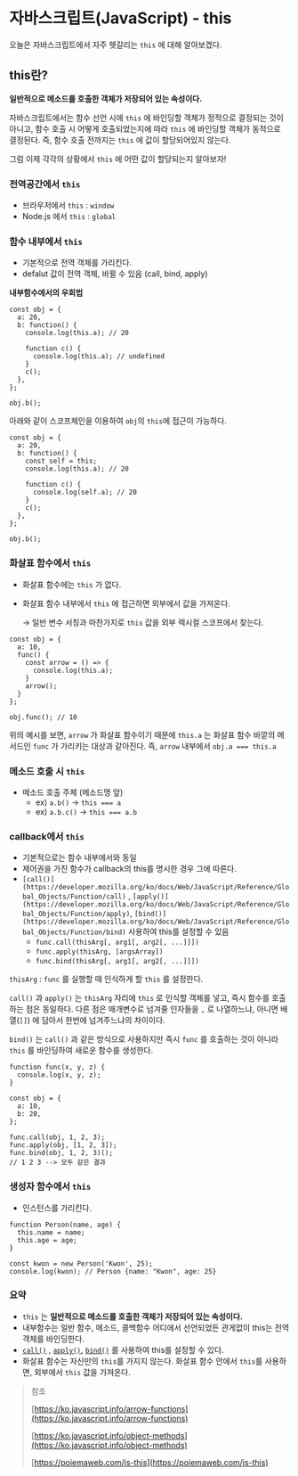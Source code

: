 # 자바스크립트(JavaScript) - this

오늘은 자바스크립트에서 자주 헷갈리는 `this` 에 대해 알아보겠다.

## this란?

**일반적으로 메소드를 호출한 객체가 저장되어 있는 속성이다.**

자바스크립트에서는 함수 선언 시에 `this` 에 바인딩할 객체가 정적으로 결정되는 것이 아니고, 함수 호출 시 어떻게 호출되었는지에 따라 `this` 에 바인딩할 객체가 동적으로 결정된다. 즉, 함수 호출 전까지는 `this` 에 값이 할당되어있지 않는다.

그럼 이제 각각의 상황에서 `this` 에 어떤 값이 할당되는지 알아보자!

### 전역공간에서 `this`

- 브라우저에서 `this` : `window`
- Node.js 에서 `this` : `global`

### 함수 내부에서 `this`

- 기본적으로 전역 객체를 가리킨다.
- defalut 값이 전역 객체, 바뀔 수 있음 (call, bind, apply)

**내부함수에서의 우회법**

```tsx
const obj = {
  a: 20,
  b: function() {
    console.log(this.a); // 20
    
    function c() {
      console.log(this.a); // undefined
    }
    c();
  },
};

obj.b();
```

아래와 같이 스코프체인을 이용하여 `obj`의 `this`에 접근이 가능하다.

```tsx
const obj = {
  a: 20,
  b: function() {
    const self = this;
    console.log(this.a); // 20
    
    function c() {
      console.log(self.a); // 20
    }
    c();
  },
};

obj.b();
```

### 화살표 함수에서 `this`

- 화살표 함수에는 `this` 가 없다.
- 화살표 함수 내부에서 `this` 에 접근하면 외부에서 값을 가져온다.

    → 일반 변수 서칭과 마찬가지로 `this` 값을 외부 렉시컬 스코프에서 찾는다.

```tsx
const obj = {
  a: 10,
  func() {
    const arrow = () => {
      console.log(this.a);
    }
    arrow();
  }
};

obj.func(); // 10
```

위의 예시를 보면, `arrow` 가 화살표 함수이기 때문에 `this.a` 는 화살표 함수 바깥의 메서드인 `func` 가 가리키는 대상과 같아진다. 즉, `arrow` 내부에서 `obj.a === this.a`

### 메소드 호출 시 `this`

- 메소드 호출 주체 (메소드명 앞)
  -  ex) `a.b()` → `this === a`
  -  ex) `a.b.c()` → `this === a.b`

### callback에서 `this`

- 기본적으로는 함수 내부에서와 동일
- 제어권을 가진 함수가 callback의 this를 명시한 경우 그에 따른다.
- `[call()](https://developer.mozilla.org/ko/docs/Web/JavaScript/Reference/Global_Objects/Function/call)` , `[apply()](https://developer.mozilla.org/ko/docs/Web/JavaScript/Reference/Global_Objects/Function/apply)`, `[bind()](https://developer.mozilla.org/ko/docs/Web/JavaScript/Reference/Global_Objects/Function/bind)` 사용하여 this를 설정할 수 있음
    - `func.call(thisArg[, arg1[, arg2[, ...]]])`
    - `func.apply(thisArg, [argsArray])`
    - `func.bind(thisArg[, arg1[, arg2[, ...]]])`

`thisArg` : `func` 를 실행할 때 인식하게 할 `this` 를 설정한다.

`call()` 과 `apply()` 는 `thisArg` 자리에 `this` 로 인식할 객체를 넣고, 즉시 함수를 호출하는 점은 동일하다. 다른 점은 매개변수로 넘겨줄 인자들을 `,` 로 나열하느냐, 아니면 배열(`[]`) 에 담아서 한번에 넘겨주느냐의 차이이다.

 `bind()` 는 `call()` 과 같은 방식으로 사용하지만 즉시 `func` 를 호출하는 것이 아니라 `this` 를 바인딩하여 새로운 함수를 생성한다. 

```tsx
function func(x, y, z) {
  console.log(x, y, z);
}

const obj = {
  a: 10,
  b: 20,
};

func.call(obj, 1, 2, 3);
func.apply(obj, [1, 2, 3]);
func.bind(obj, 1, 2, 3)();
// 1 2 3 --> 모두 같은 결과
```

### 생성자 함수에서 `this`

- 인스턴스를 가리킨다.

```tsx
function Person(name, age) {
  this.name = name;
  this.age = age;
}

const kwon = new Person('Kwon', 25);
console.log(kwon); // Person {name: "Kwon", age: 25}
```

### 요약

- `this` 는 **일반적으로 메소드를 호출한 객체가 저장되어 있는 속성이다.**
- 내부함수는 일반 함수, 메소드, 콜백함수 어디에서 선언되었든 관게없이 this는 전역객체를 바인딩한다.
- [`call()`](https://developer.mozilla.org/ko/docs/Web/JavaScript/Reference/Global_Objects/Function/call) , [`apply()`](https://developer.mozilla.org/ko/docs/Web/JavaScript/Reference/Global_Objects/Function/apply), [`bind()`](https://developer.mozilla.org/ko/docs/Web/JavaScript/Reference/Global_Objects/Function/bind) 를 사용하여 this를 설정할 수 있다.
- 화살표 함수는 자신만의 `this`를 가지지 않는다. 화살표 함수 안에서 `this`를 사용하면, 외부에서 `this` 값을 가져온다.

> 참조
>
> [https://ko.javascript.info/arrow-functions](https://ko.javascript.info/arrow-functions)
>
> [https://ko.javascript.info/object-methods](https://ko.javascript.info/object-methods)
>
> [https://poiemaweb.com/js-this](https://poiemaweb.com/js-this)